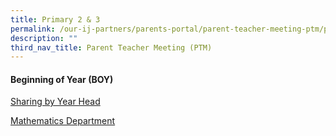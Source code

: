 ```yaml
---
title: Primary 2 & 3
permalink: /our-ij-partners/parents-portal/parent-teacher-meeting-ptm/primary-2-n-primary-3/
description: ""
third_nav_title: Parent Teacher Meeting (PTM)
---
```

#### Beginning of Year (BOY)

[Sharing by Year Head](/files/Parents%20Portal/PTM/opening%20slide%20(yh).pdf)

[Mathematics Department](/files/Parents%20Portal/PTM/maths%202023%20ptm%20(p2,3)%20-%20for%20present.pdf)
